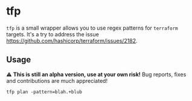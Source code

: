 # tfp

`tfp` is a small wrapper allows you to use regex patterns for `terraform` targets. It's a try to address the issue https://github.com/hashicorp/terraform/issues/2182.

## Usage

:warning: **This is still an alpha version, use at your own risk!** 
Bug reports, fixes and contributions are much appreciated!

```
tfp plan -pattern=blah.+blub
```
